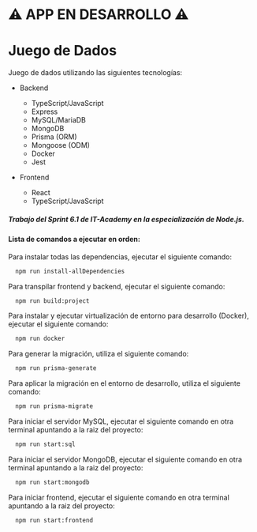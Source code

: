 # ⚠️ APP EN DESARROLLO ⚠️

# Juego de Dados

Juego de dados utilizando las siguientes tecnologías:

- Backend

  - TypeScript/JavaScript
  - Express
  - MySQL/MariaDB
  - MongoDB
  - Prisma (ORM)
  - Mongoose (ODM)
  - Docker
  - Jest

- Frontend

  - React
  - TypeScript/JavaScript

##### Trabajo del Sprint 6.1 de IT-Academy en la especialización de Node.js.

#### Lista de comandos a ejecutar en orden:

Para instalar todas las dependencias, ejecutar el siguiente comando:

```bash
  npm run install-allDependencies
```

Para transpilar frontend y backend, ejecutar el siguiente comando:

```bash
  npm run build:project
```

Para instalar y ejecutar virtualización de entorno para desarrollo (Docker), ejecutar el siguiente comando:

```bash
  npm run docker
```

Para generar la migración, utiliza el siguiente comando:

```bash
  npm run prisma-generate
```

Para aplicar la migración en el entorno de desarrollo, utiliza el siguiente comando:

```bash
  npm run prisma-migrate
```

Para iniciar el servidor MySQL, ejecutar el siguiente comando en otra terminal apuntando a la raiz del proyecto:

```bash
  npm run start:sql
```

Para iniciar el servidor MongoDB, ejecutar el siguiente comando en otra terminal apuntando a la raiz del proyecto:

```bash
  npm run start:mongodb
```

Para iniciar frontend, ejecutar el siguiente comando en otra terminal apuntando a la raiz del proyecto:

```bash
  npm run start:frontend
```
